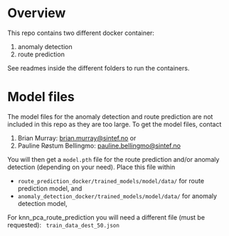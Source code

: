 # Overview
This repo contains two different docker container:  
1. anomaly detection
2. route prediction 

See readmes inside the different folders to run the containers. 

# Model files
The model files for the anomaly detection and route prediction are not included in this repo as they are too large.
To get the model files, contact 
1. Brian Murray: brian.murray@sintef.no
or 
2. Pauline Røstum Bellingmo: pauline.bellingmo@sintef.no


You will then get a ``model.pth`` file for the route prediction and/or anomaly detection (depending on your need). 
Place this file within
* ``route_prediction_docker/trained_models/model/data/`` for route prediction model, and 
* ``anomaly_detection_docker/trained_models/model/data/`` for anomaly detection model,

For knn_pca_route_prediction you will need a different file (must be requested):
`` train_data_dest_50.json`` 


